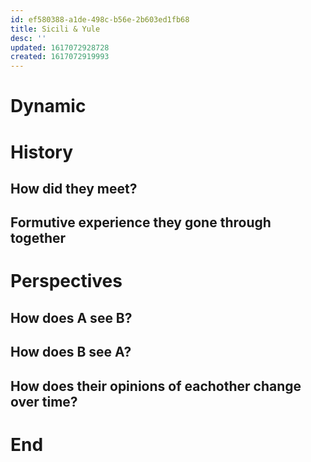 ```yaml
---
id: ef580388-a1de-498c-b56e-2b603ed1fb68
title: Sicili & Yule
desc: ''
updated: 1617072928728
created: 1617072919993
---
```

# Dynamic

# History

## How did they meet?

## Formutive experience they gone through together


# Perspectives

## How does A see B?

## How does B see A?

## How does their opinions of eachother change over time?

# End
